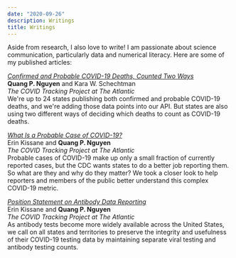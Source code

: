 ```yaml
---
date: "2020-09-26"
description: Writings
title: Writings
---
```


Aside from research, I also love to write! I am passionate about science communication, particularly data and numerical literacy. Here are some of my published articles:  

[*Confirmed and Probable COVID-19 Deaths, Counted Two Ways*](https://covidtracking.com/blog/confirmed-and-probable-covid-19-deaths-counted-two-ways)  
**Quang P. Nguyen** and Kara W. Schechtman  
*The COVID Tracking Project at The Atlantic*  
We're up to 24 states publishing both confirmed and probable COVID-19 deaths, and we're adding those data points into our API. But states are also using two different ways of deciding which deaths to count as COVID-19 deaths.  

[*What Is a Probable Case of COVID-19?*](https://covidtracking.com/blog/what-is-a-probable-case-of-covid-19)  
Erin Kissane and **Quang P. Nguyen**   
*The COVID Tracking Project at The Atlantic*    
Probable cases of COVID-19 make up only a small fraction of currently reported cases, but the CDC wants states to do a better job reporting them. So what are they and why do they matter? We took a closer look to help reporters and members of the public better understand this complex COVID-19 metric.    

[*Position Statement on Antibody Data Reporting*](https://covidtracking.com/blog/antibody-data-reporting)  
Erin Kissane and **Quang P. Nguyen**  
*The COVID Tracking Project at The Atlantic*    
As antibody tests become more widely available across the United States, we call on all states and territories to preserve the integrity and usefulness of their COVID-19 testing data by maintaining separate viral testing and antibody testing counts.

